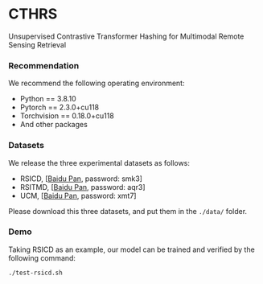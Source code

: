 # CTHRS
Unsupervised Contrastive Transformer Hashing for Multimodal Remote Sensing Retrieval


### Recommendation
We recommend the following operating environment:
- Python == 3.8.10
- Pytorch == 2.3.0+cu118
- Torchvision == 0.18.0+cu118
- And other packages

### Datasets
We release the three experimental datasets as follows:
- RSICD, [[Baidu Pan](https://pan.baidu.com/s/1lFlQ1AtyDiLKXKrQvDHhJg), password: smk3]
- RSITMD, [[Baidu Pan](https://pan.baidu.com/s/1jambmgVdiIeRk8RInzcItw), password: aqr3]
- UCM, [[Baidu Pan](https://pan.baidu.com/s/1LNgWvPfz8zsZGlT4EsjTiA), password: xmt7]

Please download this three datasets, and put them in the `./data/` folder.


### Demo 
Taking RSICD as an example, our model can be trained and verified by the following command:
```bash
./test-rsicd.sh
```
